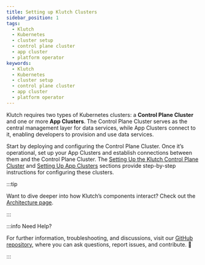 ```yaml
---
title: Setting up Klutch Clusters
sidebar_position: 1
tags:
  - Klutch
  - Kubernetes
  - cluster setup
  - control plane cluster
  - app cluster
  - platform operator
keywords:
  - Klutch
  - Kubernetes
  - cluster setup
  - control plane cluster
  - app cluster
  - platform operator
---
```


Klutch requires two types of Kubernetes clusters: a **Control Plane Cluster** and one or more **App Clusters**. The
Control Plane Cluster serves as the central management layer for data services, while App Clusters connect to it,
enabling developers to provision and use data services.

Start by deploying and configuring the Control Plane Cluster. Once it’s operational, set up your App Clusters and
establish connections between them and the Control Plane Cluster. The [Setting Up the Klutch Control Plane Cluster](./control-plane-cluster/index.md)
and [Setting Up App Clusters](./app-cluster.md) sections provide step-by-step instructions for configuring these
clusters.

:::tip

Want to dive deeper into how Klutch’s components interact? Check out the [Architecture page](../../architecture/architecture-deep-dive/index.md).

:::

:::info Need Help?

For further information, troubleshooting, and discussions, visit our [GitHub repository](https://github.com/anynines/klutchio),
where you can ask questions, report issues, and contribute. 🤝

:::
